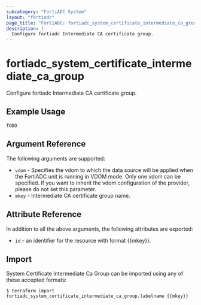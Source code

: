 ```yaml
---
subcategory: "FortiADC System"
layout: "fortiadc"
page_title: "FortiADC: fortiadc_system_certificate_intermediate_ca_group"
description: |-
  Configure fortiadc Intermediate CA certificate group.
---
```


# fortiadc_system_certificate_intermediate_ca_group
Configure fortiadc Intermediate CA certificate group.

## Example Usage
```hcl
TODO
```

## Argument Reference

The following arguments are supported:

* `vdom` - Specifies the vdom to which the data source will be applied when the FortiADC unit is running in VDOM mode. Only one vdom can be specified. If you want to inherit the vdom configuration of the provider, please do not set this parameter.
* `mkey` - Intermediate CA certificate group name.


## Attribute Reference

In addition to all the above arguments, the following attributes are exported:
* `id` - an identifier for the resource with format {{mkey}}.

## Import
 System Certificate Intermediate Ca Group can be imported using any of these accepted formats:
```
$ terraform import fortiadc_system_certificate_intermediate_ca_group.labelname {{mkey}}
```
